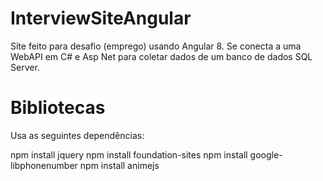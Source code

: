 # InterviewSiteAngular

Site feito para desafio (emprego) usando Angular 8. Se conecta a uma WebAPI em C# e Asp Net para coletar dados de um banco de dados SQL Server.

# Bibliotecas

Usa as seguintes dependências:

npm install jquery
npm install foundation-sites
npm install google-libphonenumber
npm install animejs
